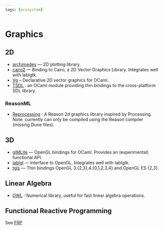 ```yaml
---
tags: [ecosystem]
---
```


# Graphics

## 2D

* [archimedes](http://archimedes.forge.ocamlcore.org/)  — 2D plotting library.
* [cairo2](https://github.com/Chris00/ocaml-cairo)  — Binding to Cairo, a 2D Vector Graphics Library. Integrates well with lablgtk.
* [Vg](https://github.com/dbuenzli/vg)  – Declarative 2D vector graphics for OCaml.
* [TSDL](http://erratique.ch/software/tsdl) : an OCaml module providing thin bindings to the cross-platform SDL library.

### ReasonML
* [Reprocessing](https://github.com/Schmavery/reprocessing) : A Reason 2d graphics library inspired by Processing. Note: currently can only be compiled using the Reason compiler (missing Dune files).

## 3D

* [glMLite](http://www.linux-nantes.org/~fmonnier/OCaml/GL/)  — OpenGL bindings for OCaml. Provides an (experimental) functional API.
* [lablgl](https://forge.ocamlcore.org/projects/lablgl/)  — Interface to OpenGL. Integrates well with lablgtk.
* [tgls](http://erratique.ch/software/tgls)  — Thin bindings OpenGL 3.{2,3},4.{0,1,2,3,4} and OpenGL ES {2,3}.

## Linear Algebra

* [OWL](https://github.com/owlbarn/owl) : Numerical library, useful for fast linear algebra operations.

## Functional Reactive Programming
See [FRP](frp.md)
